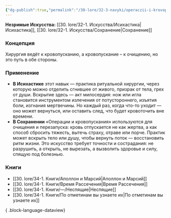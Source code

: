```yaml
---
{"dg-publish":true,"permalink":"/30-lore/32-3-navyki/operaczii-i-krovopuskaniya/","tags":["незримое/навык"]}
---
```


**Незримые Искусства:** [[30. lore/32-1. Искусства/Исихастика\|Исихастика]], [[30. lore/32-1. Искусства/Сохранение\|Сохранение]]
### Концепция
Хирургия ведёт к кровопусканию, а кровопускание – к очищению, но это путь в обе стороны.
### Применение
- **В Исихастике** этот навык — практика ритуальной хирургии, через которую можно отделить сгнившее от живого, призрак от тела, грех от души. Вскрытие здесь — акт милосердия: нож или игла становится инструментом излечения от потустороннего, изъятия боли, изгнания мертвечины. Но каждый раз, когда что-то уходит — оно может вернуться, или оставить след, что будет кровоточить вне времени.
- **В Сохранении** «Операции и кровопускания» используются для очищения и перезапуска: кровь отпускается не как жертва, а как способ сбросить тяжесть, вытечь страху, отраве или порче. Практик может вскрыть тело или душу, чтобы вернуть поток — восстановить ритм жизни. Это искусство требует точности и сострадания: не разрушить, а открыть, не вырезать, а вызволить здоровье и силу, спящую под болезнью.
### Книги
- [[30. lore/34-1. Книги/Аполлон и Марсий\|Аполлон и Марсий]]
- [[30. lore/34-1. Книги/Время Рассечения\|Время Рассечения]]
- [[30. lore/34-1. Книги/—/Неспящие\|Неспящие]]
- [[30. lore/34-1. Книги/По отметинам вы узнаете их\|По отметинам вы узнаете их]]

{ .block-language-dataview}
